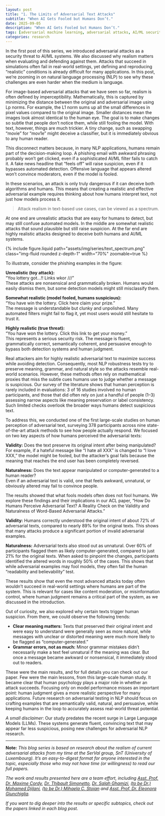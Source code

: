 ```yaml
---
layout: post
title: "1. The Limits of Adversarial Text Attacks"
subtitle: "When AI Gets Fooled but Humans Don’t."
date: 2025-09-05
description: "When AI Gets Fooled but Humans Don’t."
tags: [adversarial machine learning, adversarial attacks, AI/ML security]
categories: research
---
```


In the first post of this series, we introduced adversarial attacks as a security threat to AI/ML systems. We also discussed why realism matters when evaluating and defending against them. Attacks that succeed in simulations often fail in real-world settings, yet defining and reproducing “realistic” conditions is already difficult for many applications. In this post, we’re zooming in on natural language processing (NLP) to see why these challenges are even harder when the medium is language.

For image-based adversarial attacks that we have seen so far, realism is often defined by imperceptibility. Mathematically, this is captured by minimizing the distance between the original and adversarial image using Lp norms. For example, the L1 norm sums up all the small differences in pixel values compared to the original image. Smaller distances mean the images look almost identical to the human eye. The goal is to make changes so subtle that people don’t notice them, while still fooling the model. With text, however, things are much trickier. A tiny change, such as swapping “movie” for “mov1e” might deceive a classifier, but it is immediately obvious to any human reader.

This disconnect matters because, in many NLP applications, humans remain part of the decision-making loop. A phishing email with awkward phrasing probably won’t get clicked, even if a sophisticated AI/ML filter fails to catch it. A fake news headline that “feels off” will raise suspicion, even if it bypasses automated detection. Offensive language that appears altered won’t convince moderators, even if the model is fooled.

In these scenarios, an attack is only truly dangerous if it can deceive both algorithms and humans. This means that creating a realistic and effective adversarial example requires thinking about how humans interpret text, not just how models process it.

> Attack realism in text-based use cases, can be viewed as a spectrum.

At one end are unrealistic attacks that are easy for humans to detect, but may still confuse automated models. In the middle are somewhat realistic attacks that sound plausible but still raise suspicion. At the far end are highly realistic attacks designed to deceive both humans and AI/ML systems.



<div class="row mt-3">
    <div class="col-sm mt-3 mt-md-0 text-center">
        {% include figure.liquid path="assets/img/series/text_spectrum.png" class="img-fluid rounded z-depth-1" width="70%" zoomable=true %}
    </div>
</div>


To illustrate, consider the phishing examples in the figure:

**Unrealistic (toy attack):**  
“You lottery got…!! Links wkor ///”  
These attacks are nonsensical and grammatically broken. Humans would easily dismiss them, but some detection models might still misclassify them.

**Somewhat realistic (model fooled, humans suspicious):**  
“You have win the lottery. Click here claim your prize.”  
The message is understandable but clunky and unpolished. Many automated filters might fail to flag it, yet most users would still hesitate to trust it.

**Highly realistic (true threat):**  
“You have won the lottery. Click this link to get your money.”  
This represents a serious security risk. The message is fluent, grammatically correct, semantically coherent, and persuasive enough to bypass both detection systems and human judgment.

Real attackers aim for highly realistic adversarial text to maximize success while avoiding detection. Consequently, most NLP robustness tests try to preserve meaning, grammar, and natural style so the attacks resemble real-world scenarios. However, these methods often rely on mathematical proxies that miss the subtle cues humans use to judge whether a message is suspicious. Our survey of the literature shows that human perception is rarely included in evaluations: 3 of 16 studies involved no human participants, and those that did often rely on just a handful of people (1–3) assessing narrow aspects like meaning preservation or label consistency. Such limited checks overlook the broader ways humans detect suspicious text.

To address this, we conducted one of the first large-scale studies on human perception of adversarial text, surveying 378 participants across nine state-of-the-art attack methods to see how people actually respond. We focused on two key aspects of how humans perceived the adversarial texts:

**Validity:** Does the text preserve its original intent after being manipulated?  
For example, if a hateful message like “I hate all XXX” is changed to “I love XXX,” the model might be fooled, but the attacker’s goal fails because the meaning that reaches the end user has been completely reversed.

**Naturalness:** Does the text appear manipulated or computer-generated to a human reader?  
Even if an adversarial text is valid, one that feels awkward, unnatural, or obviously altered may fail to convince people.

The results showed that what fools models often does not fool humans. We explore these findings and their implications in our ACL paper, “How Do Humans Perceive Adversarial Text? A Reality Check on the Validity and Naturalness of Word-Based Adversarial Attacks.”

**Validity:** Humans correctly understood the original intent of about 72% of adversarial texts, compared to nearly 89% for the original texts. This shows that many attacks produce a significant portion of invalid adversarial examples.

**Naturalness:** Adversarial texts also stood out as unnatural. Over 60% of participants flagged them as likely computer-generated, compared to just 21% for the original texts. When asked to pinpoint the changes, participants identified the altered words in roughly 50% of the cases. This shows that while adversarial examples may fool models, they often fail the human “readability and believability” test.

These results show that even the most advanced attacks today often wouldn’t succeed in real-world settings where humans are part of the system. This is relevant for cases like content moderation, or misinformation control, where human judgment remains a critical part of the system, as we discussed in the introduction.

Out of curiosity, we also explored why certain texts trigger human suspicion. From there, we could observe the following trends:

- **Clear meaning matters:** Texts that preserved their original intent and were easy to understand were generally seen as more natural, while messages with unclear or distorted meaning were much more likely to be flagged as “computer-generated.”
- **Grammar errors, not as much:** Minor grammar mistakes didn’t necessarily make a text feel unnatural if the meaning was clear. But once a message became awkward or nonsensical, it immediately stood out to readers.

These were the main results, and for full details you can check out our paper. Few were the main lessons, from this large-scale human study. It became clear that human psychology plays a major role in whether an attack succeeds. Focusing only on model performance misses an important point: human judgment gives a more realistic perspective for many applications. Future research on adversarial testing in NLP should focus on crafting examples that are semantically valid, natural, and persuasive, while keeping humans in the loop to accurately assess real-world threat potential.

_A small disclaimer_: Our study predates the recent surge in Large Language Models (LLMs). These systems generate fluent, convincing text that may appear far less suspicious, posing new challenges for adversarial NLP research.


---

**Note:** 
_This blog series is based on research about the realism of current adversarial attacks from my time at the SerVal group, SnT (University of Luxembourg). It’s an easy-to-digest format for anyone interested in the topic, especially those who may not have time (or willingness) to read our full papers._

_The work and results presented here are a team effort, including  [Asst. Prof. Dr. Maxime Cordy](https://maxcordy.github.io/), [Dr. Thibault Simonetto](https://scholar.google.com/citations?user=4RhGnOoAAAAJ&hl=en&oi=ao), [Dr. Salah Ghamizi](https://scholar.google.com/citations?user=UcvKgR0AAAAJ&hl=fr), [(to be Dr.) Mohamed Djilani](https://scholar.google.com/citations?user=KcGsVdIAAAAJ&hl=fr&oi=ao), [(to be Dr.) Mihaela C. Stoian](https://mihaela-stoian.github.io/) and [Asst. Prof. Dr. Eleonora Giunchiglia](https://egiunchiglia.github.io/)._
 
_If you want to dig deeper into the results or specific subtopics, check out the papers linked in each blog post._
